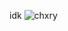 idk
<img src="https://github-readme-stats.vercel.app/api/top-langs?username=chxry&cache_seconds=0&langs_count=20&theme=dark&bg_color=111111&title_color=ffffff&text_color=ffffff&cache_seconds=1800&locale=en&layout=compact" alt="chxry" />
